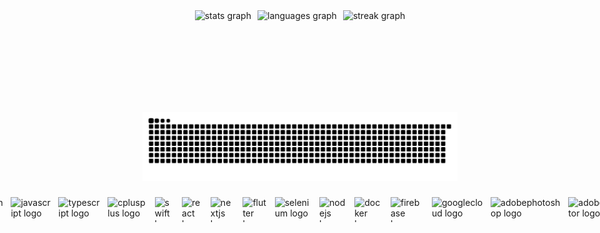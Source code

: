 <!-- Responsive Stats Panels (all images 150px tall) -->
<div style="display: flex; flex-wrap: nowrap; justify-content: center; align-items: center; gap: 10px;">
  <img src="https://github-readme-stats.vercel.app/api?username=EdwardZehuaZhang&hide_title=false&hide_rank=true&show_icons=true&include_all_commits=true&count_private=true&disable_animations=false&theme=dracula&locale=en&hide_border=false&order=1" 
       style="height:140px; width:auto;" alt="stats graph" />
  <img src="https://github-readme-stats.vercel.app/api/top-langs?username=EdwardZehuaZhang&locale=en&hide_title=false&layout=compact&card_width=320&langs_count=5&theme=dracula&hide_border=false&order=2" 
       style="height:140px; width:auto;" alt="languages graph" />
  <img src="https://streak-stats.demolab.com?user=EdwardZehuaZhang&locale=en&mode=daily&theme=dracula&hide_border=false&border_radius=5&order=3" 
       style="height:140px; width:auto;" alt="streak graph" />
</div>

###

<!-- Responsive Snake Animation (same height as others) -->
<picture>
  <source media="(prefers-color-scheme: dark)" srcset="https://raw.githubusercontent.com/EdwardZehuaZhang/EdwardZehuaZhang/output/github-contribution-grid-snake-dark.svg" />
  <source media="(prefers-color-scheme: light)" srcset="https://raw.githubusercontent.com/EdwardZehuaZhang/EdwardZehuaZhang/output/github-contribution-grid-snake.svg" />
  <img alt="GitHub Contribution Snake Animation" src="https://raw.githubusercontent.com/EdwardZehuaZhang/EdwardZehuaZhang/output/github-contribution-grid-snake.svg" />
</picture>


###

<!-- Responsive Icons (all icons set to 150px tall) -->
<div style="display: flex; flex-wrap: nowrap; justify-content: center; align-items: center; gap: 12px;">
  <img src="https://cdn.jsdelivr.net/gh/devicons/devicon/icons/figma/figma-original.svg" style="height:40px; width:auto;" alt="figma logo" />
  <img src="https://cdn.jsdelivr.net/gh/devicons/devicon/icons/html5/html5-original.svg" style="height:40px; width:auto;" alt="html5 logo" />
  <img src="https://cdn.jsdelivr.net/gh/devicons/devicon/icons/css3/css3-original.svg" style="height:40px; width:auto;" alt="css3 logo" />
  <img src="https://cdn.jsdelivr.net/gh/devicons/devicon/icons/python/python-original.svg" style="height:40px; width:auto;" alt="python logo" />
  <img src="https://cdn.jsdelivr.net/gh/devicons/devicon/icons/javascript/javascript-original.svg" style="height:40px; width:auto;" alt="javascript logo" />
  <img src="https://cdn.jsdelivr.net/gh/devicons/devicon/icons/typescript/typescript-original.svg" style="height:40px; width:auto;" alt="typescript logo" />
  <img src="https://cdn.jsdelivr.net/gh/devicons/devicon/icons/cplusplus/cplusplus-original.svg" style="height:40px; width:auto;" alt="cplusplus logo" />
  <img src="https://cdn.jsdelivr.net/gh/devicons/devicon/icons/swift/swift-original.svg" style="height:40px; width:auto;" alt="swift logo" />
  <img src="https://cdn.jsdelivr.net/gh/devicons/devicon/icons/react/react-original.svg" style="height:40px; width:auto;" alt="react logo" />
  <img src="https://cdn.jsdelivr.net/gh/devicons/devicon/icons/nextjs/nextjs-original.svg" style="height:40px; width:auto;" alt="nextjs logo" />
  <img src="https://cdn.jsdelivr.net/gh/devicons/devicon/icons/flutter/flutter-original.svg" style="height:40px; width:auto;" alt="flutter logo" />
  <img src="https://cdn.jsdelivr.net/gh/devicons/devicon/icons/selenium/selenium-original.svg" style="height:40px; width:auto;" alt="selenium logo" />
  <img src="https://cdn.jsdelivr.net/gh/devicons/devicon/icons/nodejs/nodejs-original.svg" style="height:40px; width:auto;" alt="nodejs logo" />
  <img src="https://cdn.jsdelivr.net/gh/devicons/devicon/icons/docker/docker-original.svg" style="height:40px; width:auto;" alt="docker logo" />
  <img src="https://cdn.jsdelivr.net/gh/devicons/devicon/icons/firebase/firebase-plain.svg" style="height:40px; width:auto;" alt="firebase logo" />
  <img src="https://cdn.jsdelivr.net/gh/devicons/devicon/icons/googlecloud/googlecloud-original.svg" style="height:40px; width:auto;" alt="googlecloud logo" />
  <img src="https://skillicons.dev/icons?i=ps" style="height:40px; width:auto;" alt="adobephotoshop logo" />
  <img src="https://skillicons.dev/icons?i=ai" style="height:40px; width:auto;" alt="adobeillustrator logo" />
  <img src="https://skillicons.dev/icons?i=ae" style="height:40px; width:auto;" alt="adobeaftereffects logo" />
</div>
